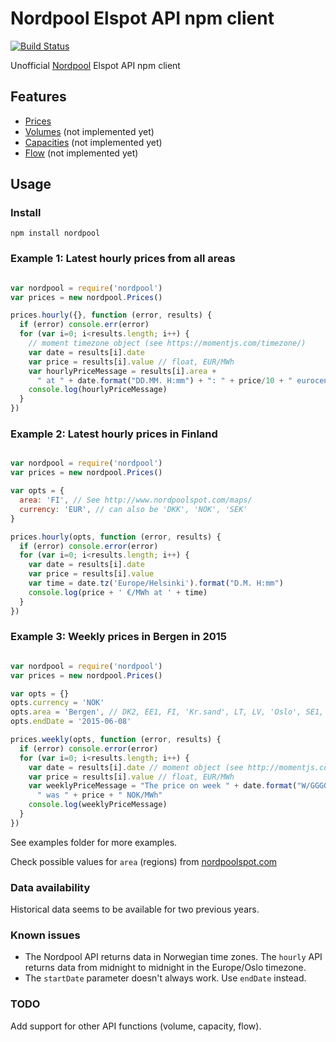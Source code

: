# Nordpool Elspot API npm client

[![Build Status](https://travis-ci.org/samuelmr/nordpool-node.svg?branch=master)](https://travis-ci.org/samuelmr/nordpool-node)

Unofficial [Nordpool](http://www.nordpoolspot.com/) Elspot API npm client

## Features

- [Prices](http://www.nordpoolspot.com/Market-data1/Elspot/Area-Prices/)
- [Volumes](http://www.nordpoolspot.com/Market-data1/Elspot/Volumes/) (not implemented yet)
- [Capacities](http://www.nordpoolspot.com/Market-data1/Elspot/Capacities1/) (not implemented yet)
- [Flow](http://www.nordpoolspot.com/Market-data1/Elspot/Flow1/) (not implemented yet)


## Usage

### Install

```
npm install nordpool
```

### Example 1: Latest hourly prices from all areas
```js

var nordpool = require('nordpool')
var prices = new nordpool.Prices()

prices.hourly({}, function (error, results) {
  if (error) console.err(error)
  for (var i=0; i<results.length; i++) {
    // moment timezone object (see https://momentjs.com/timezone/)
    var date = results[i].date
    var price = results[i].value // float, EUR/MWh
    var hourlyPriceMessage = results[i].area +
      " at " + date.format("DD.MM. H:mm") + ": " + price/10 + " eurocent/kWh"
    console.log(hourlyPriceMessage)
  }
})

```

### Example 2: Latest hourly prices in Finland
```js

var nordpool = require('nordpool')
var prices = new nordpool.Prices()

var opts = {
  area: 'FI', // See http://www.nordpoolspot.com/maps/
  currency: 'EUR', // can also be 'DKK', 'NOK', 'SEK'
}

prices.hourly(opts, function (error, results) {
  if (error) console.error(error)
  for (var i=0; i<results.length; i++) {
    var date = results[i].date
    var price = results[i].value
    var time = date.tz('Europe/Helsinki').format("D.M. H:mm")
    console.log(price + ' €/MWh at ' + time)
  }
})


```

### Example 3: Weekly prices in Bergen in 2015

```js

var nordpool = require('nordpool')
var prices = new nordpool.Prices()

var opts = {}
opts.currency = 'NOK'
opts.area = 'Bergen', // DK2, EE1, FI, 'Kr.sand', LT, LV, 'Oslo', SE1, SE4, ...
opts.endDate = '2015-06-08'

prices.weekly(opts, function (error, results) {
  if (error) console.error(error)
  for (var i=0; i<results.length; i++) {
    var date = results[i].date // moment object (see http://momentjs.com/)
    var price = results[i].value // float, EUR/MWh
    var weeklyPriceMessage = "The price on week " + date.format("W/GGGG") +
      " was " + price + " NOK/MWh"
    console.log(weeklyPriceMessage)
  }
})

```

See examples folder for more examples.

Check possible values for `area` (regions) from [nordpoolspot.com](http://www.nordpoolspot.com/Market-data1/Elspot/Area-Prices/)

### Data availability
Historical data seems to be available for two previous years.

### Known issues
- The Nordpool API returns data in Norwegian time zones. The `hourly` API returns data from midnight to midnight in the Europe/Oslo timezone.
- The `startDate` parameter doesn't always work. Use `endDate` instead.

### TODO
Add support for other API functions (volume, capacity, flow).
